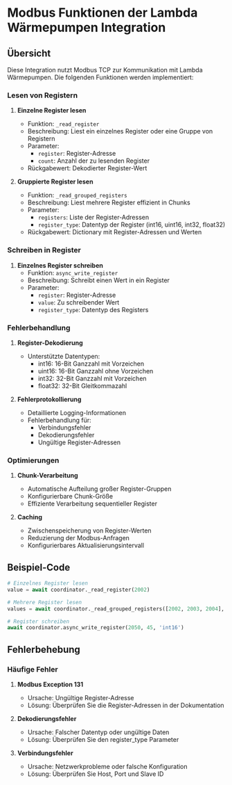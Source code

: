 # Modbus Funktionen der Lambda Wärmepumpen Integration

## Übersicht

Diese Integration nutzt Modbus TCP zur Kommunikation mit Lambda Wärmepumpen. Die folgenden Funktionen werden implementiert:

### Lesen von Registern

1. **Einzelne Register lesen**
   - Funktion: `_read_register`
   - Beschreibung: Liest ein einzelnes Register oder eine Gruppe von Registern
   - Parameter:
     - `register`: Register-Adresse
     - `count`: Anzahl der zu lesenden Register
   - Rückgabewert: Dekodierter Register-Wert

2. **Gruppierte Register lesen**
   - Funktion: `_read_grouped_registers`
   - Beschreibung: Liest mehrere Register effizient in Chunks
   - Parameter:
     - `registers`: Liste der Register-Adressen
     - `register_type`: Datentyp der Register (int16, uint16, int32, float32)
   - Rückgabewert: Dictionary mit Register-Adressen und Werten

### Schreiben in Register

1. **Einzelnes Register schreiben**
   - Funktion: `async_write_register`
   - Beschreibung: Schreibt einen Wert in ein Register
   - Parameter:
     - `register`: Register-Adresse
     - `value`: Zu schreibender Wert
     - `register_type`: Datentyp des Registers

### Fehlerbehandlung

1. **Register-Dekodierung**
   - Unterstützte Datentypen:
     - int16: 16-Bit Ganzzahl mit Vorzeichen
     - uint16: 16-Bit Ganzzahl ohne Vorzeichen
     - int32: 32-Bit Ganzzahl mit Vorzeichen
     - float32: 32-Bit Gleitkommazahl

2. **Fehlerprotokollierung**
   - Detaillierte Logging-Informationen
   - Fehlerbehandlung für:
     - Verbindungsfehler
     - Dekodierungsfehler
     - Ungültige Register-Adressen

### Optimierungen

1. **Chunk-Verarbeitung**
   - Automatische Aufteilung großer Register-Gruppen
   - Konfigurierbare Chunk-Größe
   - Effiziente Verarbeitung sequentieller Register

2. **Caching**
   - Zwischenspeicherung von Register-Werten
   - Reduzierung der Modbus-Anfragen
   - Konfigurierbares Aktualisierungsintervall

## Beispiel-Code

```python
# Einzelnes Register lesen
value = await coordinator._read_register(2002)

# Mehrere Register lesen
values = await coordinator._read_grouped_registers([2002, 2003, 2004], 'int16')

# Register schreiben
await coordinator.async_write_register(2050, 45, 'int16')
```

## Fehlerbehebung

### Häufige Fehler

1. **Modbus Exception 131**
   - Ursache: Ungültige Register-Adresse
   - Lösung: Überprüfen Sie die Register-Adressen in der Dokumentation

2. **Dekodierungsfehler**
   - Ursache: Falscher Datentyp oder ungültige Daten
   - Lösung: Überprüfen Sie den register_type Parameter

3. **Verbindungsfehler**
   - Ursache: Netzwerkprobleme oder falsche Konfiguration
   - Lösung: Überprüfen Sie Host, Port und Slave ID 